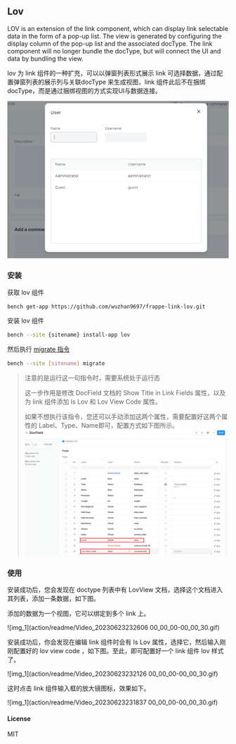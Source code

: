 ## Lov

LOV is an extension of the link component, which can display link selectable data in the form of a pop-up list. The view is generated by configuring the display column of the pop-up list and the associated docType. The link component will no longer bundle the docType, but will connect the UI and data by bundling the view.

lov 为 link 组件的一种扩充，可以以弹窗列表形式展示 link 可选择数据，通过配置弹窗列表的展示列与关联docType 来生成视图，link 组件此后不在捆绑 docType，而是通过捆绑视图的方式实现UI与数据连接。

![img_1](action/readme/img_1.png)

### 安装

获取 lov 组件 

```bash
bench get-app https://github.com/wuzhan9697/frappe-link-lov.git
```

安装 lov 组件

```bash
bench --site {sitename} install-app lov
```

然后执行 [migrate 指令](https://frappeframework.com/docs/v14/user/en/bench/reference/migrate)

```bash
bench --site [sitename] migrate
```

> 注意的是运行这一句指令时，需要系统处于运行态
>
> 这一步作用是修改 DocField 文档的 Show Title in Link Fields 属性，以及为 link 组件添加 Is Lov 和 Lov View Code 属性。
>
> 如果不想执行该指令，您还可以手动添加这两个属性，需要配置好这两个属性的 Label、Type、Name即可，配置方式如下图所示。
> ![image-20230623224116105](https://github.com/wuzhan9697/frappe-link-lov/blob/3b5bb3ce914f410d41f7e337f02e8fa32afc0939/action/readme/img_4.png)

### 使用

安装成功后，您会发现在 doctype 列表中有 LovView 文档，选择这个文档进入其列表，添加一条数据，如下图。

添加的数据为一个视图，它可以绑定到多个 link 上。

![img_1](action/readme/Video_20230623232606 00_00_00-00_00_30.gif)


安装成功后，你会发现在编辑 link 组件时会有 Is Lov 属性，选择它，然后输入刚刚配置好的 lov view code ，如下图。至此，即可配置好一个 link 组件 lov 样式了。

![img_1](action/readme/Video_20230623232126 00_00_00-00_00_30.gif)

这时点击 link 组件输入框的放大镜图标，效果如下。


![img_1](action/readme/Video_20230623231837 00_00_00-00_00_30.gif)

#### License

MIT
